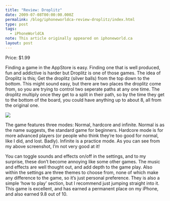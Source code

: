```yaml
---
title: "Review: Droplitz"
date: 2009-07-08T00:00:00.000Z
permalink: /blog/iphoneworldca-review-droplitz/index.html
type: post
tags:
  - iPhoneWorldCA
note: This article originally appeared on iphoneworld.ca
layout: post
---
```


Price: $1.99

Finding a game in the AppStore is easy. Finding one that is well produced, fun and addictive is harder but Droplitz is one of those games.
The idea of Droplitz is this; Get the droplitz (silver balls) from the top down to the bottom. This might sound easy, but there are two places the droplitz come from, so you are trying to control two seperate paths at any one time. The droplitz multiply once they get to a split in their path, so by the time they get to the bottom of the board, you could have anything up to about 8, all from the original one.

![](https://rknightuk.s3.amazonaws.com/site/iphoneworldca/droplitz-iphone-game.jpg)

The game features three modes: Normal, hardcore and infinite. Normal is as the name suggests, the standard game for beginners. Hardcore mode is for more advanced players (or people who think they’re too good for normal, like I did, and lost. Badly). Infinite is a practice mode. As you can see from my above screenshot, I’m not very good at it!

You can toggle sounds and effects on/off in the settings, and to my surprise, these don’t become annoying like some other games. The music and effects are well thought out, and add depth to the game play. Also within the settings are three themes to choose from, none of which make any difference to the game, so it’s just personal preference. They is also a simple ‘how to play’ section, but I recommend just jumping straight into it.
This game is excellent, and has earned a permanent place on my iPhone, and also earned 9.8 out of 10.
